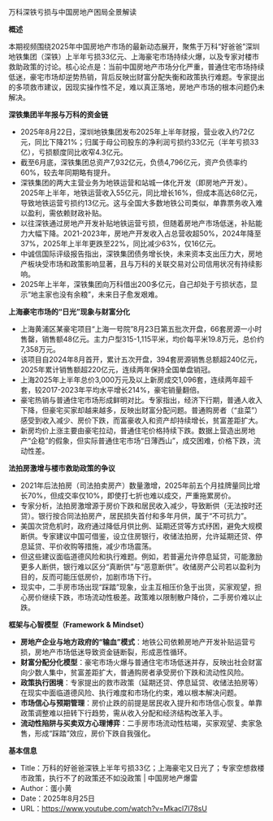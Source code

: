 万科深铁亏损与中国房地产困局全景解读

  

**概述**

  

本期视频围绕2025年中国房地产市场的最新动态展开，聚焦于万科“好爸爸”深圳地铁集团（深铁）上半年亏损33亿元、上海豪宅市场持续火爆，以及专家对楼市救助政策的讨论。核心论点是：当前中国房地产市场分化严重，普通住宅市场持续低迷，豪宅市场却逆势热销，背后反映出财富分配失衡和政策执行难题。专家提出的多项救市建议，因现实操作性不足，难以真正落地，房地产市场的根本问题仍未解决。

  

**深铁集团半年报与万科的资金链**

- 2025年8月22日，深圳地铁集团发布2025年上半年财报，营业收入约72亿元，同比下降21%；归属于母公司股东的净利润亏损约33亿元（半年亏损33亿），亏损额度同比收窄4.3亿元。
- 截至6月底，深铁集团总资产7,932亿元，负债4,796亿元，资产负债率约60%，较去年同期略有提升。
- 深铁集团的两大主营业务为地铁运营和站城一体化开发（即房地产开发）。2025年上半年，地铁运营收入55亿元，同比增长16%，但成本高达68亿元，导致地铁运营亏损约13亿元。这与全国大多数地铁公司类似，单靠票务收入难以盈利，需依赖财政补贴。
- 以往深铁通过房地产开发补贴地铁运营亏损，但随着房地产市场低迷，补贴能力大幅下降。2021-2023年，房地产开发收入占总营收超50%，2024年降至37%，2025年上半年更跌至22%，同比减少63%，仅16亿元。
- 中诚信国际评级报告指出，深铁集团债务增长快，未来资本支出压力大，房地产板块受市场和政策影响显著，且与万科的关联交易对公司信用状况有持续影响。
- 2025年上半年，深铁集团向万科借出200多亿元，自己却处于亏损状态，显示“地主家也没有余粮”，未来日子愈发艰难。

  

**上海豪宅市场的“日光”现象与财富分化**

- 上海黄浦区某豪宅项目“上海一号院”8月23日第五批次开盘，66套房源一小时售罄，销售额48亿元。主力户型315-1,115平米，均价每平米19.8万元，总价约7,358万元。
- 该项目自2024年8月首开，累计五次开盘，394套房源销售总额超240亿元，2025年累计销售额超220亿元，连续两年保持全国单盘销冠。
- 上海2025年上半年总价3,000万元及以上新房成交1,096套，连续两年超千套，较2017-2023年平均水平增长214%，豪宅销量翻倍。
- 豪宅热销与普通住宅市场形成鲜明对比。专家指出，经济下行期，普通人收入下降，但豪宅买家却越来越多，反映出财富分配问题。普通购房者（“韭菜”）感受到收入减少、房价下跌，而富豪收入和资产却持续增长，贫富差距扩大。
- 新房均价上涨主要由豪宅拉动，普通住宅价格持续下跌。数据上营造出房地产“企稳”的假象，但实际普通住宅市场“日薄西山”，成交困难，价格下跌，流动性差。

  

**法拍房激增与楼市救助政策的争议**

- 2021年后法拍房（司法拍卖房产）数量激增，2025年前五个月挂牌量同比增长70%，但成交率仅10%，即使打七折也难以成交，严重拖累房价。
- 专家分析，法拍房激增源于房价下跌和居民收入减少，导致断供（无法按时还贷）。银行按合同法拍房产，居民损失首付和多年月供，属于“不可抗力”。
- 美国次贷危机时，政府通过降低月供比例、延期还贷等方式纾困，避免大规模断供。专家建议中国可借鉴，设立住房银行，收储法拍房，允许延期还贷、停息延贷、平价收购等措施，减少市场震荡。
- 但这些建议面临道德风险和执行难题。例如，若普遍允许停息延贷，可能激励更多人断供，银行难以区分“真断供”与“恶意断供”。收储房产公司若以盈利为目的，反而可能压低房价，加剧市场下行。
- 现实中，二手房市场出现“踩踏”现象，业主互相压价急于出货，买家观望，担心房价继续下跌，市场流动性极差。政策难以限制散户降价，二手房价难以止跌。

  

**框架与心智模型（****Framework & Mindset****）**

- **房地产企业与地方政府的“输血”模式**：地铁公司依赖房地产开发补贴运营亏损，房地产市场低迷导致资金链断裂，形成恶性循环。
- **财富分配分化模型**：豪宅市场火爆与普通住宅市场低迷并存，反映出社会财富向少数人集中，贫富差距扩大，普通购房者承受房价下跌和流动性风险。
- **政策执行困境**：专家提出的救市政策（延期还贷、停息延贷、收储法拍房等）在现实中面临道德风险、执行难度和市场化约束，难以根本解决问题。
- **市场信心与预期管理**：房价止跌的前提是居民收入提升和市场信心恢复。单靠政策调整难以扭转下行趋势，需从收入分配和经济结构改革入手。
- **流动性陷阱与买卖双方心理博弈**：二手房市场流动性枯竭，买家观望、卖家急售，形成“踩踏”效应，房价下跌自我强化。

  

**基本信息**

- Title：万科的好爸爸深铁上半年亏损33亿；上海豪宅又日光了；专家空想救楼市政策，执行不了的政策还不如没政策 | 中国房地产爆雷
- Author：蛋小黄
- Date：2025年8月25日
- URL：https://www.youtube.com/watch?v=Mkacl7I78sU